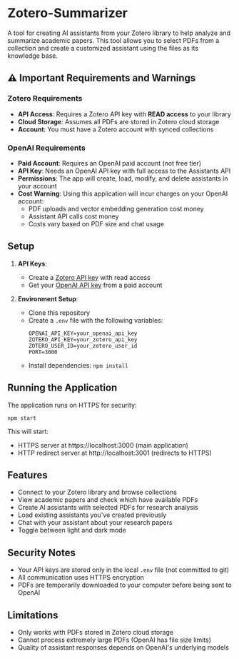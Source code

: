 # Zotero-Summarizer

A tool for creating AI assistants from your Zotero library to help analyze and summarize academic papers. This tool allows you to select PDFs from a collection and create a customized assistant using the files as its knowledge base.

## ⚠️ Important Requirements and Warnings

### Zotero Requirements
- **API Access**: Requires a Zotero API key with **READ access** to your library
- **Cloud Storage**: Assumes all PDFs are stored in Zotero cloud storage
- **Account**: You must have a Zotero account with synced collections

### OpenAI Requirements
- **Paid Account**: Requires an OpenAI paid account (not free tier)
- **API Key**: Needs an OpenAI API key with full access to the Assistants API
- **Permissions**: The app will create, load, modify, and delete assistants in your account
- **Cost Warning**: Using this application will incur charges on your OpenAI account:
  - PDF uploads and vector embedding generation cost money
  - Assistant API calls cost money
  - Costs vary based on PDF size and chat usage

## Setup

1. **API Keys**:
   - Create a [Zotero API key](https://www.zotero.org/settings/keys/new) with read access
   - Get your [OpenAI API key](https://platform.openai.com/api-keys) from a paid account

2. **Environment Setup**:
   - Clone this repository
   - Create a `.env` file with the following variables:
     ```
     OPENAI_API_KEY=your_openai_api_key
     ZOTERO_API_KEY=your_zotero_api_key
     ZOTERO_USER_ID=your_zotero_user_id
     PORT=3000
     ```
   - Install dependencies: `npm install`

## Running the Application

The application runs on HTTPS for security:

```
npm start
```

This will start:
- HTTPS server at https://localhost:3000 (main application)
- HTTP redirect server at http://localhost:3001 (redirects to HTTPS)

## Features

- Connect to your Zotero library and browse collections
- View academic papers and check which have available PDFs
- Create AI assistants with selected PDFs for research analysis
- Load existing assistants you've created previously
- Chat with your assistant about your research papers
- Toggle between light and dark mode

## Security Notes

- Your API keys are stored only in the local `.env` file (not committed to git)
- All communication uses HTTPS encryption
- PDFs are temporarily downloaded to your computer before being sent to OpenAI

## Limitations

- Only works with PDFs stored in Zotero cloud storage
- Cannot process extremely large PDFs (OpenAI has file size limits)
- Quality of assistant responses depends on OpenAI's underlying models